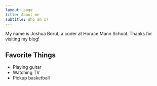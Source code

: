 ```yaml
---
layout: page
title: About me
subtitle: Who am I?
---
```


My name is Joshua Borut, a coder at Horace Mann School. Thanks for visiting my blog!

## Favorite Things
- Playing guitar
- Watching TV
- Pickup basketball